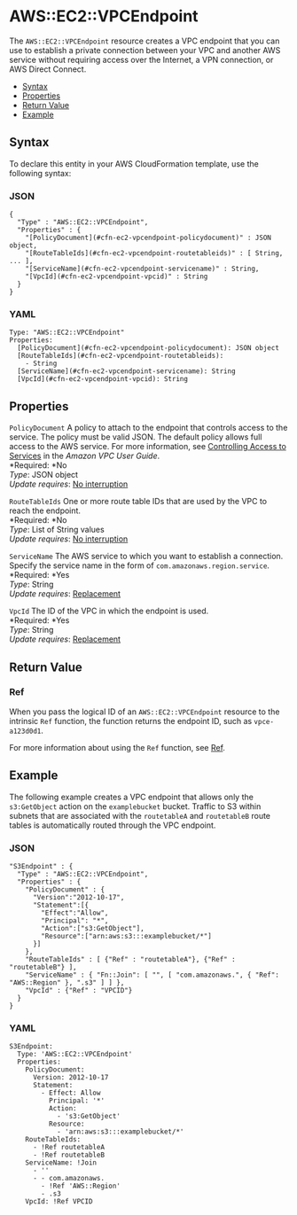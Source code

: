 # AWS::EC2::VPCEndpoint<a name="aws-resource-ec2-vpcendpoint"></a>

The `AWS::EC2::VPCEndpoint` resource creates a VPC endpoint that you can use to establish a private connection between your VPC and another AWS service without requiring access over the Internet, a VPN connection, or AWS Direct Connect\.


+ [Syntax](#aws-resource-ec2-vpcendpoint-syntax)
+ [Properties](#w3ab2c21c10d482b9)
+ [Return Value](#w3ab2c21c10d482c11)
+ [Example](#w3ab2c21c10d482c13)

## Syntax<a name="aws-resource-ec2-vpcendpoint-syntax"></a>

To declare this entity in your AWS CloudFormation template, use the following syntax:

### JSON<a name="aws-resource-ec2-vpcendpoint-syntax.json"></a>

```
{
  "Type" : "AWS::EC2::VPCEndpoint",
  "Properties" : {
    "[PolicyDocument](#cfn-ec2-vpcendpoint-policydocument)" : JSON object,
    "[RouteTableIds](#cfn-ec2-vpcendpoint-routetableids)" : [ String, ... ],
    "[ServiceName](#cfn-ec2-vpcendpoint-servicename)" : String,
    "[VpcId](#cfn-ec2-vpcendpoint-vpcid)" : String
  }
}
```

### YAML<a name="aws-resource-ec2-vpcendpoint-syntax.yaml"></a>

```
Type: "AWS::EC2::VPCEndpoint"
Properties: 
  [PolicyDocument](#cfn-ec2-vpcendpoint-policydocument): JSON object
  [RouteTableIds](#cfn-ec2-vpcendpoint-routetableids):
    - String
  [ServiceName](#cfn-ec2-vpcendpoint-servicename): String
  [VpcId](#cfn-ec2-vpcendpoint-vpcid): String
```

## Properties<a name="w3ab2c21c10d482b9"></a>

`PolicyDocument`  <a name="cfn-ec2-vpcendpoint-policydocument"></a>
A policy to attach to the endpoint that controls access to the service\. The policy must be valid JSON\. The default policy allows full access to the AWS service\. For more information, see [Controlling Access to Services](http://docs.aws.amazon.com/AmazonVPC/latest/UserGuide/vpc-endpoints.html#vpc-endpoints-access) in the *Amazon VPC User Guide*\.  
*Required: *No  
*Type*: JSON object  
*Update requires*: [No interruption](using-cfn-updating-stacks-update-behaviors.md#update-no-interrupt)

`RouteTableIds`  <a name="cfn-ec2-vpcendpoint-routetableids"></a>
One or more route table IDs that are used by the VPC to reach the endpoint\.  
*Required: *No  
*Type*: List of String values  
*Update requires*: [No interruption](using-cfn-updating-stacks-update-behaviors.md#update-no-interrupt)

`ServiceName`  <a name="cfn-ec2-vpcendpoint-servicename"></a>
The AWS service to which you want to establish a connection\. Specify the service name in the form of `com.amazonaws.region.service`\.  
*Required: *Yes  
*Type*: String  
*Update requires*: [Replacement](using-cfn-updating-stacks-update-behaviors.md#update-replacement)

`VpcId`  <a name="cfn-ec2-vpcendpoint-vpcid"></a>
The ID of the VPC in which the endpoint is used\.  
*Required: *Yes  
*Type*: String  
*Update requires*: [Replacement](using-cfn-updating-stacks-update-behaviors.md#update-replacement)

## Return Value<a name="w3ab2c21c10d482c11"></a>

### Ref<a name="w3ab2c21c10d482c11b1"></a>

When you pass the logical ID of an `AWS::EC2::VPCEndpoint` resource to the intrinsic `Ref` function, the function returns the endpoint ID, such as `vpce-a123d0d1`\.

For more information about using the `Ref` function, see [Ref](intrinsic-function-reference-ref.md)\.

## Example<a name="w3ab2c21c10d482c13"></a>

The following example creates a VPC endpoint that allows only the `s3:GetObject` action on the `examplebucket` bucket\. Traffic to S3 within subnets that are associated with the `routetableA` and `routetableB` route tables is automatically routed through the VPC endpoint\.

### JSON<a name="aws-resource-ec2-vpcendpoint-example.json"></a>

```
"S3Endpoint" : {
  "Type" : "AWS::EC2::VPCEndpoint",
  "Properties" : {
    "PolicyDocument" : {
      "Version":"2012-10-17",
      "Statement":[{
        "Effect":"Allow",
        "Principal": "*",
        "Action":["s3:GetObject"],
        "Resource":["arn:aws:s3:::examplebucket/*"]
      }]
    },
    "RouteTableIds" : [ {"Ref" : "routetableA"}, {"Ref" : "routetableB"} ],
    "ServiceName" : { "Fn::Join": [ "", [ "com.amazonaws.", { "Ref": "AWS::Region" }, ".s3" ] ] },
    "VpcId" : {"Ref" : "VPCID"}
  }
}
```

### YAML<a name="aws-resource-ec2-vpcendpoint-example.yaml"></a>

```
S3Endpoint:
  Type: 'AWS::EC2::VPCEndpoint'
  Properties:
    PolicyDocument:
      Version: 2012-10-17
      Statement:
        - Effect: Allow
          Principal: '*'
          Action:
            - 's3:GetObject'
          Resource:
            - 'arn:aws:s3:::examplebucket/*'
    RouteTableIds:
      - !Ref routetableA
      - !Ref routetableB
    ServiceName: !Join 
      - ''
      - - com.amazonaws.
        - !Ref 'AWS::Region'
        - .s3
    VpcId: !Ref VPCID
```